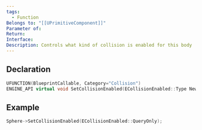 ```yaml
---
tags:
  - Function
Belongs to: "[[UPrimitiveComponent]]"
Parameter of: 
Return: 
Interface: 
Description: Controls what kind of collision is enabled for this body
---
```


## Declaration

```cpp
UFUNCTION(BlueprintCallable, Category="Collision") 
ENGINE_API virtual void SetCollisionEnabled(ECollisionEnabled::Type NewType);
```

## Example

```cpp
Sphere->SetCollisionEnabled(ECollisionEnabled::QueryOnly);
```